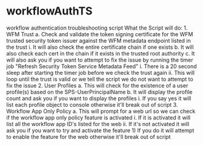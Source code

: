 # workflowAuthTS
workflow authentication troubleshooting script
What the Script will do:
	1. WFM Trust
		a. Check and validate the token signing certificate for the WFM trusted security token issuer against the WFM metadata endpoint listed in the trust
			i. It will also check the entire certificate chain if one exists
		b. It will also check each cert in the chain if it exists in the trusted root authority
		c. It will also ask you if you want to attempt to fix the issue by running the timer job "Refresh Security Token Service Metadata Feed"
			i. There is a 20 second sleep after starting the timer job before we check the trust again
			ii. This will loop until the trust is valid or we tell the script we do not want to attempt to fix the issue
	2. User Profiles
		a. This will check for the existence of a user profile(s) based on the SPS-UserPrincipalName
		b. It will display the profile count and ask you if you want to display the profiles
			i. If you say yes it will list each profile object to console otherwise it'll break out of script
	3. Workflow App Only Policy
		a. This will prompt for a web url so we can check if the workflow app only policy feature is activated
			i. If it is activated it will list all the workflow app ID's listed for the web
			ii. If it's not activated it will ask you if you want to try and activate the feature
				1) If you do it will attempt to enable the feature for the web otherwise it'll break out of script

